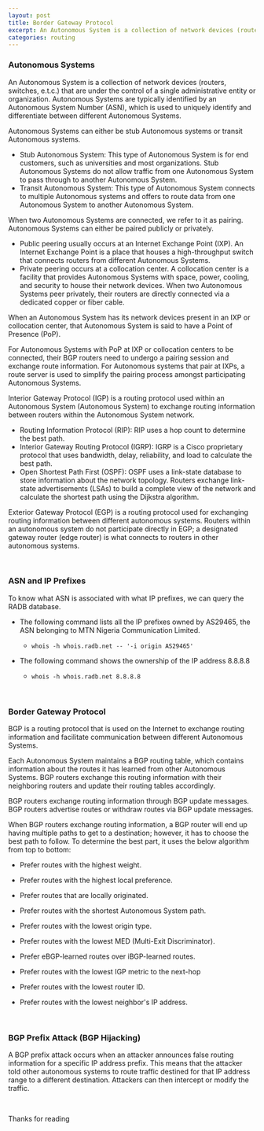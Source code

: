 ```yaml
---
layout: post
title: Border Gateway Protocol
excerpt: An Autonomous System is a collection of network devices (routers, switches, e.t.c.) that are under the control of a single administrative entity or organization. Autonomous Systems are typically identified by an Autonomous System Number (ASN), which is used to uniquely identify and differentiate between different Autonomous Systems.
categories: routing
---
```


### Autonomous Systems

An Autonomous System is a collection of network devices (routers, switches, e.t.c.) that are under the control of a single administrative entity or organization. Autonomous Systems are typically identified by an Autonomous System Number (ASN), which is used to uniquely identify and differentiate between different Autonomous Systems.

Autonomous Systems can either be stub Autonomous systems or transit Autonomous systems.
- Stub Autonomous System: This type of Autonomous System is for end customers, such as universities and most organizations. Stub Autonomous Systems do not allow traffic from one Autonomous System to pass through to another Autonomous System.
- Transit Autonomous System: This type of Autonomous System connects to multiple Autonomous systems and offers to route data from one Autonomous System to another Autonomous System.

When two Autonomous Systems are connected, we refer to it as pairing. Autonomous Systems can either be paired publicly or privately.
- Public peering usually occurs at an Internet Exchange Point (IXP). An Internet Exchange Point is a place that houses a high-throughput switch that connects routers from different Autonomous Systems.
- Private peering occurs at a collocation center. A collocation center is a facility that provides Autonomous Systems with space, power, cooling, and security to house their network devices. When two Autonomous Systems peer privately, their routers are directly connected via a dedicated copper or fiber cable.

When an Autonomous System has its network devices present in an IXP or collocation center, that Autonomous System is said to have a Point of Presence (PoP).

For Autonomous Systems with PoP at IXP or collocation centers to be connected, their BGP routers need to undergo a pairing session and exchange route information. For Autonomous systems that pair at IXPs, a route server is used to simplify the pairing process amongst participating Autonomous Systems.

Interior Gateway Protocol (IGP) is a routing protocol used within an Autonomous System (Autonomous System) to exchange routing information between routers within the Autonomous System network.
- Routing Information Protocol (RIP): RIP uses a hop count to determine the best path.
- Interior Gateway Routing Protocol (IGRP): IGRP is a Cisco proprietary protocol that uses bandwidth, delay, reliability, and load to calculate the best path.
- Open Shortest Path First (OSPF): OSPF uses a link-state database to store information about the network topology. Routers exchange link-state advertisements (LSAs) to build a complete view of the network and calculate the shortest path using the Dijkstra algorithm.

Exterior Gateway Protocol (EGP) is a routing protocol used for exchanging routing information between different autonomous systems. Routers within an autonomous system do not participate directly in EGP; a designated gateway router (edge router) is what connects to routers in other autonomous systems.

<br>

### ASN and IP Prefixes

To know what ASN is associated with what IP prefixes, we can query the RADB database.

- The following command lists all the IP prefixes owned by AS29465, the ASN belonging to MTN Nigeria Communication Limited.

  - `whois -h whois.radb.net -- '-i origin AS29465'`

- The following command shows the ownership of the IP address 8.8.8.8

  - `whois -h whois.radb.net 8.8.8.8`

<br>

### Border Gateway Protocol

BGP is a routing protocol that is used on the Internet to exchange routing information and facilitate communication between different Autonomous Systems.

Each Autonomous System maintains a BGP routing table, which contains information about the routes it has learned from other Autonomous Systems. BGP routers exchange this routing information with their neighboring routers and update their routing tables accordingly.

BGP routers exchange routing information through BGP update messages. BGP routers advertise routes or withdraw routes via BGP update messages.

When BGP routers exchange routing information, a BGP router will end up having multiple paths to get to a destination; however, it has to choose the best path to follow. To determine the best part, it uses the below algorithm from top to bottom:

- Prefer routes with the highest weight.

- Prefer routes with the highest local preference.

- Prefer routes that are locally originated.

- Prefer routes with the shortest Autonomous System path.

- Prefer routes with the lowest origin type.

- Prefer routes with the lowest MED (Multi-Exit Discriminator).

- Prefer eBGP-learned routes over iBGP-learned routes.

- Prefer routes with the lowest IGP metric to the next-hop

- Prefer routes with the lowest router ID.

- Prefer routes with the lowest neighbor's IP address.

<br>

### BGP Prefix Attack (BGP Hijacking)

A BGP prefix attack occurs when an attacker announces false routing information for a specific IP address prefix. This means that the attacker told other autonomous systems to route traffic destined for that IP address range to a different destination. Attackers can then intercept or modify the traffic.

<br>

Thanks for reading





